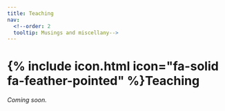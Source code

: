 ```yaml
---
title: Teaching
nav:
  <!--order: 2
  tooltip: Musings and miscellany-->
---
```



# {% include icon.html icon="fa-solid fa-feather-pointed" %}Teaching

<i> Coming soon. </i>

<!--
Lorem ipsum dolor sit amet, consectetur adipiscing elit, sed do eiusmod tempor incididunt ut labore et dolore magna aliqua.
Ut enim ad minim veniam, quis nostrud exercitation ullamco laboris nisi ut aliquip ex ea commodo consequat.

{% include section.html %}

{% include search-box.html %}

{% include tags.html tags=site.tags %}

{% include search-info.html %}

{% include list.html data="posts" component="post-excerpt" %}
-->
